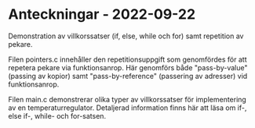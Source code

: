 # Anteckningar - 2022-09-22
Demonstration av villkorssatser (if, else, while och for) samt repetition av pekare.

Filen pointers.c innehåller den repetitionsuppgift som genomfördes för att repetera pekare via funktionsanrop.
Här genomförs både "pass-by-value" (passing av kopior) samt "pass-by-reference" (passering av adresser) vid funktionsanrop.

Filen main.c demonstrerar olika typer av villkorssatser för implementering av en temperaturregulator.
Detaljerad information finns här att läsa om if-, else if-, while- och for-satsen.




